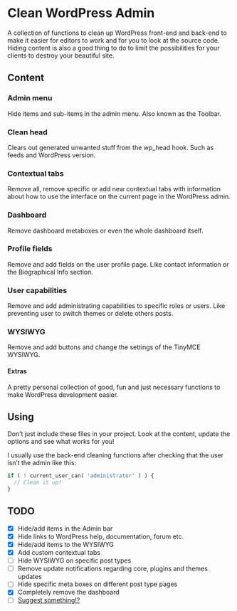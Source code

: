 # Clean WordPress Admin
A collection of functions to clean up WordPress front-end and back-end
to make it easier for editors to work and for you to look at the source code.
Hiding content is also a good thing to do to limit the possibilities for your clients to destroy your beautiful site.


## Content

### Admin menu
Hide items and sub-items in the admin menu. Also known as the Toolbar.

### Clean head
Clears out generated unwanted stuff from the wp_head hook. Such as feeds and WordPress version.

### Contextual tabs
Remove all, remove specific or add new contextual tabs with information about how to use the interface on the current page in the WordPress admin.

### Dashboard
Remove dashboard metaboxes or even the whole dashboard itself.

### Profile fields
Remove and add fields on the user profile page. Like contact information or the Biographical Info section.

### User capabilities
Remove and add administrating capabilities to specific roles or users. Like preventing user to switch themes or delete others posts.

### WYSIWYG
Remove and add buttons and change the settings of the TinyMCE WYSIWYG.

#### Extras
A pretty personal collection of good, fun and just necessary functions to make WordPress development easier.


## Using
Don’t just include these files in your project. Look at the content, update the options and see what works for you!

 I usually use the back-end cleaning functions after checking that the user isn’t the admin like this:
```php
if ( ! current_user_can( 'administrator' ) ) {
  // Clean it up!
}
```


## TODO
- [x] Hide/add items in the Admin bar
- [x] Hide links to WordPress help, documentation, forum etc.
- [x] Hide/add items to the WYSIWYG
- [x] Add custom contextual tabs
- [ ] Hide WYSIWYG on specific post types
- [ ] Remove update notifications regarding core, plugins and themes updates
- [ ] Hide specific meta boxes on different post type pages
- [x] Completely remove the dashboard
- [ ] [Suggest something!?](https://github.com/vincentorback/clean-wordpress-admin/issues)
